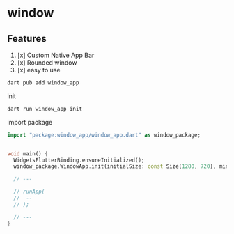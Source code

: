 # window


## Features

1. [x] Custom Native App Bar
2. [x] Rounded window
3. [x] easy to use


```bash
dart pub add window_app
```

init
```bash
dart run window_app init
```

import package
```dart
import "package:window_app/window_app.dart" as window_package;
```


```dart

void main() {
  WidgetsFlutterBinding.ensureInitialized();
  window_package.WindowApp.init(initialSize: const Size(1280, 720), minSize: const Size(1280, 720));

  // ---

  // runApp(
  //  --
  // );

  // ---
}
```

